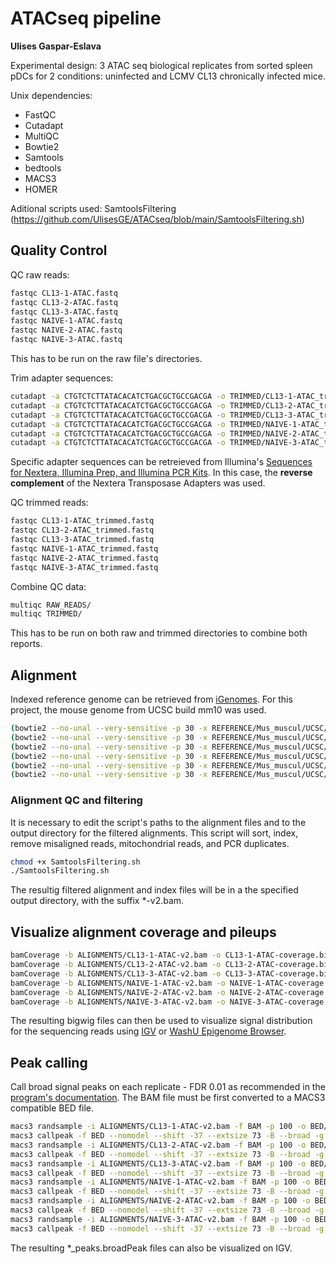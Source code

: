 # ATACseq pipeline
**Ulises Gaspar-Eslava**

Experimental design: 3 ATAC seq biological replicates from sorted spleen pDCs for 2 conditions: uninfected and LCMV CL13 chronically infected mice.

Unix dependencies: 
- FastQC
- Cutadapt
- MultiQC
- Bowtie2
- Samtools
- bedtools
- MACS3
- HOMER

Aditional scripts used:
SamtoolsFiltering (https://github.com/UlisesGE/ATACseq/blob/main/SamtoolsFiltering.sh)

## Quality Control

QC raw reads: 
```bash
fastqc CL13-1-ATAC.fastq
fastqc CL13-2-ATAC.fastq
fastqc CL13-3-ATAC.fastq
fastqc NAIVE-1-ATAC.fastq
fastqc NAIVE-2-ATAC.fastq
fastqc NAIVE-3-ATAC.fastq
```
This has to be run on the raw file's directories. 

Trim adapter sequences:
```bash
cutadapt -a CTGTCTCTTATACACATCTGACGCTGCCGACGA -o TRIMMED/CL13-1-ATAC_trimmed.fastq RAW_READS/CL13-1-ATAC.fastq --cores 10
cutadapt -a CTGTCTCTTATACACATCTGACGCTGCCGACGA -o TRIMMED/CL13-2-ATAC_trimmed.fastq RAW_READS/CL13-2-ATAC.fastq --cores 10
cutadapt -a CTGTCTCTTATACACATCTGACGCTGCCGACGA -o TRIMMED/CL13-3-ATAC_trimmed.fastq RAW_READS/CL13-3-ATAC.fastq --cores 10
cutadapt -a CTGTCTCTTATACACATCTGACGCTGCCGACGA -o TRIMMED/NAIVE-1-ATAC_trimmed.fastq RAW_READS/NAIVE-1-ATAC.fastq --cores 10
cutadapt -a CTGTCTCTTATACACATCTGACGCTGCCGACGA -o TRIMMED/NAIVE-2-ATAC_trimmed.fastq RAW_READS/NAIVE-2-ATAC.fastq --cores 10
cutadapt -a CTGTCTCTTATACACATCTGACGCTGCCGACGA -o TRIMMED/NAIVE-3-ATAC_trimmed.fastq RAW_READS/NAIVE-3-ATAC.fastq --cores 10
```
Specific adapter sequences can be retreieved from Illumina's [Sequences for Nextera, Illumina Prep, and Illumina PCR Kits](https://support-docs.illumina.com/SHARE/AdapterSequences/Content/SHARE/AdapterSeq/Nextera/SequencesNextera_Illumina.htm). In this case, the **reverse complement** of the Nextera Transposase Adapters was used. 

QC trimmed reads:
```bash
fastqc CL13-1-ATAC_trimmed.fastq
fastqc CL13-2-ATAC_trimmed.fastq
fastqc CL13-3-ATAC_trimmed.fastq
fastqc NAIVE-1-ATAC_trimmed.fastq
fastqc NAIVE-2-ATAC_trimmed.fastq
fastqc NAIVE-3-ATAC_trimmed.fastq
```
Combine QC data:
```bash
multiqc RAW_READS/
multiqc TRIMMED/
```
This has to be run on both raw and trimmed directories to combine both reports. 

## Alignment
Indexed reference genome can be retrieved from [iGenomes](https://support.illumina.com/sequencing/sequencing_software/igenome.html). For this project, the mouse genome from UCSC build mm10 was used.
```bash
(bowtie2 --no-unal --very-sensitive -p 30 -x REFERENCE/Mus_muscul/UCSC/mm10/Sequence/Bowtie2Index/genome -U TRIMMED/CL13-1-ATAC_trimmed.fastq -S ALIGNMENTS/CL13-1-ATAC.sam) 2>CL13-1-ATAC.log
(bowtie2 --no-unal --very-sensitive -p 30 -x REFERENCE/Mus_muscul/UCSC/mm10/Sequence/Bowtie2Index/genome -U TRIMMED/CL13-2-ATAC_trimmed.fastq -S ALIGNMENTS/CL13-2-ATAC.sam) 2>CL13-2-ATAC.log
(bowtie2 --no-unal --very-sensitive -p 30 -x REFERENCE/Mus_muscul/UCSC/mm10/Sequence/Bowtie2Index/genome -U TRIMMED/CL13-3-ATAC_trimmed.fastq -S ALIGNMENTS/CL13-3-ATAC.sam) 2>CL13-3-ATAC.log
(bowtie2 --no-unal --very-sensitive -p 30 -x REFERENCE/Mus_muscul/UCSC/mm10/Sequence/Bowtie2Index/genome -U TRIMMED/NAIVE-1-ATAC_trimmed.fastq -S ALIGNMENTS/NAIVE-1-ATAC.sam) 2>NAIVE-1-ATAC.log
(bowtie2 --no-unal --very-sensitive -p 30 -x REFERENCE/Mus_muscul/UCSC/mm10/Sequence/Bowtie2Index/genome -U TRIMMED/NAIVE-2-ATAC_trimmed.fastq -S ALIGNMENTS/NAIVE-2-ATAC.sam) 2>NAIVE-2-ATAC.log
(bowtie2 --no-unal --very-sensitive -p 30 -x REFERENCE/Mus_muscul/UCSC/mm10/Sequence/Bowtie2Index/genome -U TRIMMED/NAIVE-3-ATAC_trimmed.fastq -S ALIGNMENTS/NAIVE-3-ATAC.sam) 2>NAIVE-2-ATAC.log
```
### Alignment QC  and filtering
It is necessary to edit the script's paths to the alignment files and to the output directory for the filtered alignments. This script will sort, index, remove misaligned reads, mitochondrial reads, and PCR duplicates. 
```bash
chmod +x SamtoolsFiltering.sh
./SamtoolsFiltering.sh
```
The resultig filtered alignment and index files will be in a the specified output directory, with the suffix *-v2.bam.
## Visualize alignment coverage and pileups
```bash
bamCoverage -b ALIGNMENTS/CL13-1-ATAC-v2.bam -o CL13-1-ATAC-coverage.bigwig -bs 1 -p max/2
bamCoverage -b ALIGNMENTS/CL13-2-ATAC-v2.bam -o CL13-2-ATAC-coverage.bigwig -bs 1 -p max/2
bamCoverage -b ALIGNMENTS/CL13-3-ATAC-v2.bam -o CL13-3-ATAC-coverage.bigwig -bs 1 -p max/2
bamCoverage -b ALIGNMENTS/NAIVE-1-ATAC-v2.bam -o NAIVE-1-ATAC-coverage.bigwig -bs 1 -p max/2
bamCoverage -b ALIGNMENTS/NAIVE-2-ATAC-v2.bam -o NAIVE-2-ATAC-coverage.bigwig -bs 1 -p max/2
bamCoverage -b ALIGNMENTS/NAIVE-3-ATAC-v2.bam -o NAIVE-3-ATAC-coverage.bigwig -bs 1 -p max/2
```
The resulting bigwig files can then be used to visualize signal distribution for the sequencing reads using [IGV](https://igv.org/app/) or [WashU Epigenome Browser](https://epigenomegateway.wustl.edu/legacy/). 
## Peak calling
Call broad signal peaks on each replicate - FDR 0.01 as recommended in the [program's documentation](https://macs3-project.github.io/MACS/docs/callpeak.html). The BAM file must be first converted to a MACS3 compatible BED file.
```bash
macs3 randsample -i ALIGNMENTS/CL13-1-ATAC-v2.bam -f BAM -p 100 -o BED/CL13-1-ATAC.bed
macs3 callpeak -f BED --nomodel --shift -37 --extsize 73 -B --broad -g 2652783500 --keep-dup all -q 0.01 -n CL13-1-ATAC -t CL13-1-ATAC.bed --outdir ./PEAKS 2>> macs3.log
macs3 randsample -i ALIGNMENTS/CL13-2-ATAC-v2.bam -f BAM -p 100 -o BED/CL13-2-ATAC.bed
macs3 callpeak -f BED --nomodel --shift -37 --extsize 73 -B --broad -g 2652783500 --keep-dup all -q 0.01 -n CL13-2-ATAC -t CL13-2-ATAC.bed --outdir ./PEAKS 2>> macs3.log
macs3 randsample -i ALIGNMENTS/CL13-3-ATAC-v2.bam -f BAM -p 100 -o BED/CL13-3-ATAC.bed
macs3 callpeak -f BED --nomodel --shift -37 --extsize 73 -B --broad -g 2652783500 --keep-dup all -q 0.01 -n CL13-3-ATAC -t CL13-3-ATAC.bed --outdir ./PEAKS 2>> macs3.log
macs3 randsample -i ALIGNMENTS/NAIVE-1-ATAC-v2.bam -f BAM -p 100 -o BED/NAIVE-1-ATAC.bed
macs3 callpeak -f BED --nomodel --shift -37 --extsize 73 -B --broad -g 2652783500 --keep-dup all -q 0.01 -n NAIVE-1-ATAC -t NAIVE-1-ATAC.bed --outdir ./PEAKS 2>> macs3.log
macs3 randsample -i ALIGNMENTS/NAIVE-2-ATAC-v2.bam -f BAM -p 100 -o BED/NAIVE-2-ATAC.bed
macs3 callpeak -f BED --nomodel --shift -37 --extsize 73 -B --broad -g 2652783500 --keep-dup all -q 0.01 -n NAIVE-2-ATAC -t NAIVE-2-ATAC.bed --outdir ./PEAKS 2>> macs3.log
macs3 randsample -i ALIGNMENTS/NAIVE-3-ATAC-v2.bam -f BAM -p 100 -o BED/NAIVE-3-ATAC.bed
macs3 callpeak -f BED --nomodel --shift -37 --extsize 73 -B --broad -g 2652783500 --keep-dup all -q 0.01 -n NAIVE-3-ATAC -t NAIVE-3-ATAC.bed --outdir ./PEAKS 2>> macs3.log
```
The resulting *_peaks.broadPeak files can also be visualized on IGV. 
